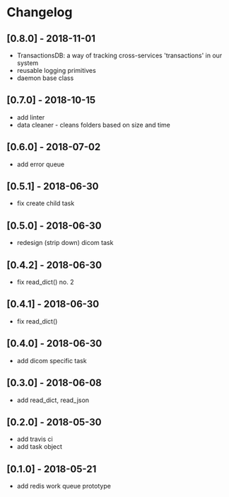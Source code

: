 # Changelog

## [0.8.0] - 2018-11-01

* TransactionsDB: a way of tracking cross-services 'transactions' in our system
* reusable logging primitives
* daemon base class

## [0.7.0] - 2018-10-15
* add linter
* data cleaner - cleans folders based on size and time

## [0.6.0] - 2018-07-02
* add error queue

## [0.5.1] - 2018-06-30
* fix create child task

## [0.5.0] - 2018-06-30
* redesign (strip down) dicom task

## [0.4.2] - 2018-06-30
* fix read_dict() no. 2

## [0.4.1] - 2018-06-30
* fix read_dict()

## [0.4.0] - 2018-06-30
* add dicom specific task

## [0.3.0] - 2018-06-08
* add read_dict, read_json

## [0.2.0] - 2018-05-30
* add travis ci
* add task object

## [0.1.0] - 2018-05-21
* add redis work queue prototype
